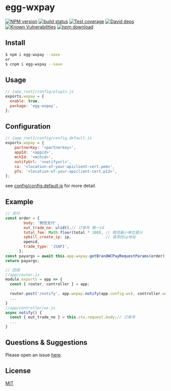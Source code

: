 # egg-wxpay

[![NPM version][npm-image]][npm-url]
[![build status][travis-image]][travis-url]
[![Test coverage][codecov-image]][codecov-url]
[![David deps][david-image]][david-url]
[![Known Vulnerabilities][snyk-image]][snyk-url]
[![npm download][download-image]][download-url]

[npm-image]: https://img.shields.io/npm/v/egg-wxpay.svg?style=flat-square
[npm-url]: https://npmjs.org/package/egg-wxpay
[travis-image]: https://img.shields.io/travis/eggjs/egg-wxpay.svg?style=flat-square
[travis-url]: https://travis-ci.org/eggjs/egg-wxpay
[codecov-image]: https://img.shields.io/codecov/c/github/eggjs/egg-wxpay.svg?style=flat-square
[codecov-url]: https://codecov.io/github/eggjs/egg-wxpay?branch=master
[david-image]: https://img.shields.io/david/eggjs/egg-wxpay.svg?style=flat-square
[david-url]: https://david-dm.org/eggjs/egg-wxpay
[snyk-image]: https://snyk.io/test/npm/egg-wxpay/badge.svg?style=flat-square
[snyk-url]: https://snyk.io/test/npm/egg-wxpay
[download-image]: https://img.shields.io/npm/dm/egg-wxpay.svg?style=flat-square
[download-url]: https://npmjs.org/package/egg-wxpay

<!--
Description here.
-->
## Install

```bash
$ npm i egg-wxpay --save
or
$ cnpm i egg-wxpay --save
```

## Usage

```js
// {app_root}/config/plugin.js
exports.wxpay = {
  enable: true,
  package: 'egg-wxpay',
};
```

## Configuration

```js
// {app_root}/config/config.default.js
exports.wxpay = {
    partnerKey: '<partnerkey>',
    appId: '<appid>',
    mchId: '<mchid>',
    notifyUrl: '<notifyurl>',
    ca: '<location-of-your-apiclient-cert.pem>',
    pfx: '<location-of-your-apiclient-cert.p12>',
};
```

see [config/config.default.js](config/config.default.js) for more detail.

## Example

<!-- example here -->
```JavaScript
// 支付
const order = {
        body: '微信支付',
        out_trade_no: ulid(),// 订单号 唯一id
        total_fee: Math.floor(total * 100), // 微信最小单位是分
        spbill_create_ip: ip,               // 请求的ip地址
        openid,
        trade_type: 'JSAPI',
      };
const payargs = await this.app.wxpay.getBrandWCPayRequestParams(order);
return payargs;

// 回调
//app/router.js
module.exports = app => {
  const { router, controller } = app;
  ...
  router.post('/notify', app.wxpay.notify(app.config.wx), controller.wx.notify);
  ...
}
//app/controller/wx.js
async notify() {
  const { out_trade_no } = this.ctx.request.body;// 订单号
  ...
}
```

## Questions & Suggestions

Please open an issue [here](https://github.com/eggjs/egg/issues).

## License

[MIT](LICENSE)
